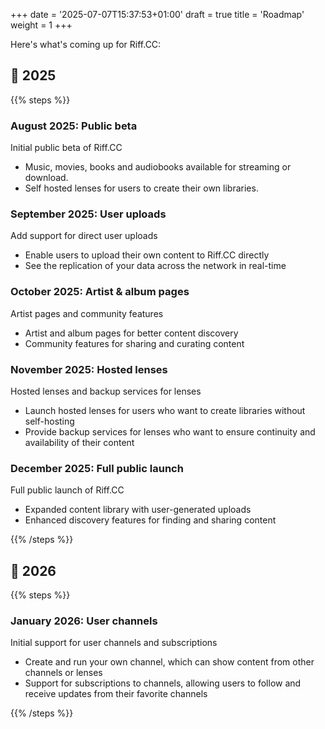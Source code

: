 +++
date = '2025-07-07T15:37:53+01:00'
draft = true
title = 'Roadmap'
weight = 1
+++

Here's what's coming up for Riff.CC:


## 📅 2025
{{% steps %}}  

### August 2025: Public beta
  
Initial public beta of Riff.CC

* Music, movies, books and audiobooks available for streaming or download.
* Self hosted lenses for users to create their own libraries.

### September 2025: User uploads

Add support for direct user uploads

* Enable users to upload their own content to Riff.CC directly
* See the replication of your data across the network in real-time

### October 2025: Artist & album pages

Artist pages and community features

* Artist and album pages for better content discovery
* Community features for sharing and curating content

### November 2025: Hosted lenses

Hosted lenses and backup services for lenses

* Launch hosted lenses for users who want to create libraries without self-hosting
* Provide backup services for lenses who want to ensure continuity and availability of their content

### December 2025: Full public launch
  
Full public launch of Riff.CC

* Expanded content library with user-generated uploads
* Enhanced discovery features for finding and sharing content

{{% /steps %}}

## 📅 2026

{{% steps %}}

### January 2026: User channels

Initial support for user channels and subscriptions

* Create and run your own channel, which can show content from other channels or lenses
* Support for subscriptions to channels, allowing users to follow and receive updates from their favorite channels

{{% /steps %}}